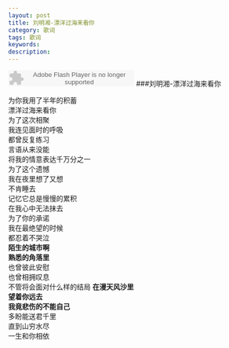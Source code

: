 ```yaml
---
layout: post
title: 刘明湘-漂洋过海来看你
category: 歌词
tags: 歌词
keywords:
description:
---
```

<embed src="http://www.xiami.com/widget/0_1773431302/singlePlayer.swf" type="application/x-shockwave-flash" width="257" height="33" wmode="transparent"></embed>
###刘明湘-漂洋过海来看你

为你我用了半年的积蓄  
漂洋过海来看你  
为了这次相聚  
我连见面时的呼吸  
都曾反复练习  
言语从来没能  
将我的情意表达千万分之一  
为了这个遗憾  
我在夜里想了又想  
不肯睡去  
记忆它总是慢慢的累积  
在我心中无法抹去  
为了你的承诺  
我在最绝望的时候  
都忍着不哭泣  
**陌生的城市啊**  
**熟悉的角落里**  
也曾彼此安慰  
也曾相拥叹息  
不管将会面对什么样的结局
**在漫天风沙里**  
**望着你远去**  
**我竟悲伤的不能自己**  
多盼能送君千里  
直到山穷水尽  
一生和你相依  
